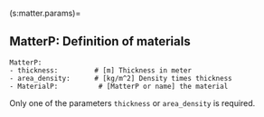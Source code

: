 (s:matter.params)=
## MatterP:  Definition of materials

```{code} yaml
MatterP:
- thickness:         # [m] Thickness in meter
- area_density:      # [kg/m^2] Density times thickness
- MaterialP:          # [MatterP or name] the material
```
Only one of the parameters `thickness` or `area_density` is required.